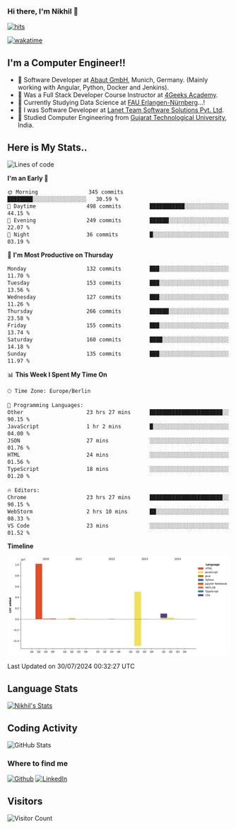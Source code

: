 ### Hi there, I'm Nikhil 👋

[![hits](https://hits.sh/github.com/silentsoft/hits.svg?color=2311cc)](https://hits.sh/github.com/silentsoft/hits/)

[![wakatime](https://wakatime.com/badge/user/369b6a3a-7953-4ff9-b7c7-be53d0a7ccc6.svg?style=for-the-badge)](https://wakatime.com/@369b6a3a-7953-4ff9-b7c7-be53d0a7ccc6)

## I'm a  Computer Engineer!!

- 🌱 Software Developer at [Abaut GmbH](https://www.abaut.de/), Munich, Germany. (Mainly working with Angular, Python, Docker and Jenkins).
- 🌱 Was a Full Stack Developer Course Instructor at [4Geeks Academy](https://4geeks.com/).
- 🌱 Currently Studying Data Science at [FAU Erlangen-Nürnberg](https://www.fau.de/)...!
- 🌱 I was Software Developer at [Lanet Team Software Solutions Pvt. Ltd](https://lanetteam.com/).
- 🌱 Studied Computer Engineering from [Gujarat Technological University](https://www.gtu.ac.in/), India.

<h2>Here is My Stats..</h2>

<!--START_SECTION:waka-->
![Lines of code](https://img.shields.io/badge/From%20Hello%20World%20I%27ve%20Written-16.9%20million%20lines%20of%20code-blue)

**I'm an Early 🐤** 

```text
🌞 Morning                345 commits         ████████░░░░░░░░░░░░░░░░░   30.59 % 
🌆 Daytime                498 commits         ███████████░░░░░░░░░░░░░░   44.15 % 
🌃 Evening                249 commits         ██████░░░░░░░░░░░░░░░░░░░   22.07 % 
🌙 Night                  36 commits          █░░░░░░░░░░░░░░░░░░░░░░░░   03.19 % 
```
📅 **I'm Most Productive on Thursday** 

```text
Monday                   132 commits         ███░░░░░░░░░░░░░░░░░░░░░░   11.70 % 
Tuesday                  153 commits         ███░░░░░░░░░░░░░░░░░░░░░░   13.56 % 
Wednesday                127 commits         ███░░░░░░░░░░░░░░░░░░░░░░   11.26 % 
Thursday                 266 commits         ██████░░░░░░░░░░░░░░░░░░░   23.58 % 
Friday                   155 commits         ███░░░░░░░░░░░░░░░░░░░░░░   13.74 % 
Saturday                 160 commits         ████░░░░░░░░░░░░░░░░░░░░░   14.18 % 
Sunday                   135 commits         ███░░░░░░░░░░░░░░░░░░░░░░   11.97 % 
```


📊 **This Week I Spent My Time On** 

```text
🕑︎ Time Zone: Europe/Berlin

💬 Programming Languages: 
Other                    23 hrs 27 mins      ███████████████████████░░   90.15 % 
JavaScript               1 hr 2 mins         █░░░░░░░░░░░░░░░░░░░░░░░░   04.00 % 
JSON                     27 mins             ░░░░░░░░░░░░░░░░░░░░░░░░░   01.76 % 
HTML                     24 mins             ░░░░░░░░░░░░░░░░░░░░░░░░░   01.56 % 
TypeScript               18 mins             ░░░░░░░░░░░░░░░░░░░░░░░░░   01.20 % 

🔥 Editors: 
Chrome                   23 hrs 27 mins      ███████████████████████░░   90.15 % 
WebStorm                 2 hrs 10 mins       ██░░░░░░░░░░░░░░░░░░░░░░░   08.33 % 
VS Code                  23 mins             ░░░░░░░░░░░░░░░░░░░░░░░░░   01.52 % 
```

**Timeline**

![Lines of Code chart](https://raw.githubusercontent.com/nikhilmaguwala/nikhilmaguwala/main/assets/bar_graph.png)


 Last Updated on 30/07/2024 00:32:27 UTC
<!--END_SECTION:waka-->

<h2>Language Stats</h2>

[![Nikhil's Stats](https://github-readme-stats.vercel.app/api/wakatime?username=nikhilmaguwala&layout=compact&title=Stats)](https://github.com/nikhilmaguwala)


<h2>Coding Activity</h2>

<p><img src="https://wakatime.com/share/@nikhilmaguwala/7dd532b8-3e5e-4c26-8c46-68cc27712a92.svg" alt="GitHub Stats"></p>

<h3>Where to find me</h3>
<p>
    <a href="https://github.com/nikhilmaguwala" target="_blank"><img alt="Github" src="https://img.shields.io/badge/GitHub-%2312100E.svg?&style=for-the-badge&logo=Github&logoColor=white" /></a>
    <a href="https://www.linkedin.com/in/nikhil-maguwala" target="_blank"><img alt="LinkedIn" src="https://img.shields.io/badge/linkedin-%230077B5.svg?&style=for-the-badge&logo=linkedin&logoColor=white" /></a> 
</p>


<h2>Visitors</h2>

![Visitor Count](https://profile-counter.glitch.me/nikhilmaguwala/count.svg)

[website]: https://nikhilmaguwala.github.io/
[instagram]: https://www.instagram.com/nikhil_maguwala/
[linkedin]: https://www.linkedin.com/in/nikhil-maguwala/

